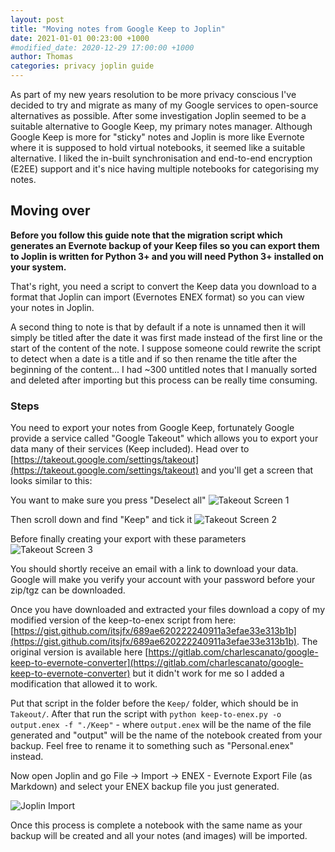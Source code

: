 ```yaml
---
layout: post
title: "Moving notes from Google Keep to Joplin"
date: 2021-01-01 00:23:00 +1000
#modified_date: 2020-12-29 17:00:00 +1000
author: Thomas
categories: privacy joplin guide
---
```

As part of my new years resolution to be more privacy conscious I've decided to try and migrate as many of my Google services to open-source alternatives as possible. After some investigation Joplin seemed to be a suitable alternative to Google Keep, my primary notes manager. Although Google Keep is more for "sticky" notes and Joplin is more like Evernote where it is supposed to hold virtual notebooks, it seemed like a suitable alternative. I liked the in-built synchronisation and end-to-end encryption (E2EE) support and it's nice having multiple notebooks for categorising my notes.

## Moving over

**Before you follow this guide note that the migration script which generates an Evernote backup of your Keep files so you can export them to Joplin is written for Python 3+ and you will need Python 3+ installed on your system.**

That's right, you need a script to convert the Keep data you download to a format that Joplin can import (Evernotes ENEX format) so you can view your notes in Joplin.

A second thing to note is that by default if a note is unnamed then it will simply be titled after the date it was first made instead of the first line or the start of the content of the note. I suppose someone could rewrite the script to detect when a date is a title and if so then rename the title after the beginning of the content... I had ~300 untitled notes that I manually sorted and deleted after importing but this process can be really time consuming.

### Steps

You need to export your notes from Google Keep, fortunately Google provide a service called "Google Takeout" which allows you to export your data many of their services (Keep included). Head over to [https://takeout.google.com/settings/takeout](https://takeout.google.com/settings/takeout) and you'll get a screen that looks similar to this:

You want to make sure you press "Deselect all"
![Takeout Screen 1](/assets/img/moving-notes-from-google-keep-to-joplin/takeout-1.png)

Then scroll down and find "Keep" and tick it
![Takeout Screen 2](/assets/img/moving-notes-from-google-keep-to-joplin/takeout-2.png)

Before finally creating your export with these parameters
![Takeout Screen 3](/assets/img/moving-notes-from-google-keep-to-joplin/takeout-3.png)

You should shortly receive an email with a link to download your data. Google will make you verify your account with your password before your zip/tgz can be downloaded.

Once you have downloaded and extracted your files download a copy of my modified version of the keep-to-enex script from here: [https://gist.github.com/itsjfx/689ae620222240911a3efae33e313b1b](https://gist.github.com/itsjfx/689ae620222240911a3efae33e313b1b). The original version is available here [https://gitlab.com/charlescanato/google-keep-to-evernote-converter](https://gitlab.com/charlescanato/google-keep-to-evernote-converter) but it didn't work for me so I added a modification that allowed it to work.

Put that script in the folder before the `Keep/` folder, which should be in `Takeout/`. After that run the script with `python keep-to-enex.py -o output.enex -f "./Keep"` - where `output.enex` will be the name of the file generated and "output" will be the name of the notebook created from your backup. Feel free to rename it to something such as "Personal.enex" instead.

Now open Joplin and go File -> Import -> ENEX - Evernote Export File (as Markdown) and select your ENEX backup file you just generated.

![Joplin Import](/assets/img/moving-notes-from-google-keep-to-joplin/joplin-import.png)

Once this process is complete a notebook with the same name as your backup will be created and all your notes (and images) will be imported.
